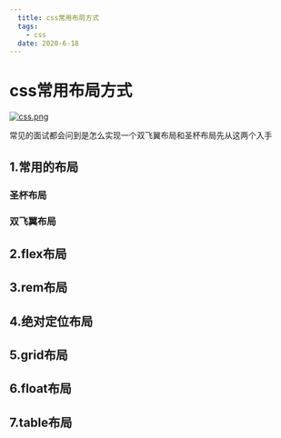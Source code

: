 ```yaml
---
  title: css常用布局方式
  tags: 
    - css
  date: 2020-6-18
---
```

# css常用布局方式

[![css.png](https://wx2.sbimg.cn/2020/06/20/css.png)](https://sbimg.cn/image/0yqjl)

常见的面试都会问到是怎么实现一个双飞翼布局和圣杯布局先从这两个入手

## 1.常用的布局

### 圣杯布局

### 双飞翼布局

## 2.flex布局

## 3.rem布局

## 4.绝对定位布局

## 5.grid布局


## 6.float布局

## 7.table布局